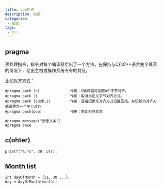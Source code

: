 ```yaml
---
title: cpp拾遗
description: 如题
categories:
 - 技能
tags:
 - c++
---
```



## pragma

预处理指令，指令对每个编译器给出了一个方法，在保持与C和C++语言完全兼容的情况下，给出主机或操作系统专有的特征。

比如对齐方式：
```
#pragma pack (n)              作用：C编译器将按照n个字节对齐。
#pragma pack ()               作用：取消自定义字节对齐方式。
#pragma pack (push,1)         作用：是指把原来对齐方式设置压栈，并设新的对齐方式设置为一个字节对齐
#pragma pack(pop)             作用：恢复对齐状态

#pragma message("消息文本")
#pragma once
```

## c(ohter)

```
printf("%.*s", 30, ptr);
```

## Month list
```
int dayOfMonth = {31, 30 ...};
day = dayOfMonth(month);
```
